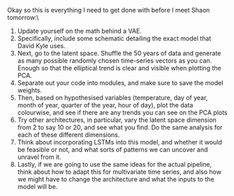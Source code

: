 Okay so this is everything I need to get done with before I meet Shaon tomorrow:\

1. Update yourself on the math behind a VAE.
2. Specifically, include some schematic detailing the exact model that David Kyle uses.
3. Next, go to the latent space. Shuffle the 50 years of data and generate as many possible randomly chosen time-series vectors as you can. Enough so that the elliptical trend is clear and visible when plotting the PCA.
4. Separate out your code into modules, and make sure to save the model weights.
5. Then, based on hypothesised variables (temperature, day of year, month of year, quarter of the year, hour of day), plot the data colourwise, and see if there are any trends you can see on the PCA plots
6. Try other architectures, in particular, vary the latent space dimension from 2 to say 10 or 20, and see what you find. Do the same analysis for each of these different dimensions.
7. Think about incorporating LSTMs into this model, and whether it would be feasible or not, and what sorts of patterns we can uncover and unravel from it.
8. Lastly, if we are going to use the same ideas for the actual pipeline, think about how to adapt this for multivariate time series, and also how we might have to change the architecture and what the inputs to the model will be. 
